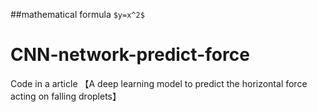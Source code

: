 ##mathematical formula `$y=x^2$`
# CNN-network-predict-force
Code in a article 【A deep learning model to predict the horizontal force acting on falling droplets】
